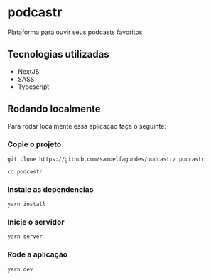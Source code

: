 # podcastr

Plataforma para ouvir seus podcasts favoritos

## Tecnologias utilizadas

* NextJS
* SASS
* Typescript

## Rodando localmente

Para rodar localmente essa aplicação faça o seguinte:

### Copie o projeto

```
git clone https://github.com/samuelfagundes/podcastr/ podcastr
```

```
cd podcastr
```

### Instale as dependencias

```
yarn install
```

### Inicie o servidor

```
yarn server
```

### Rode a aplicação

```
yarn dev
```
